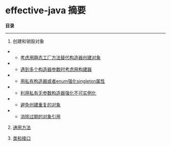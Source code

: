 # **effective-java 摘要**

**目录**

---
1. 创建和销毁对象
- - [考虑用静态工厂方法替代构造器创建对象](md_files/1-1.创建和销毁对象.md)
- - [遇到多个构造器参数时考虑用构建器](md_files/1-2.创建和销毁对象.md)
- -  [用私有构造器或者enum强化singleton属性](md_files/1-3.创建和销毁对象.md)
- - [利用私有无参数构造器强化不可实例化](md_files/1-4.创建和销毁对象.md)
- - [避免创建重复的对象](md_files/1-5.创建和销毁对象.md)
- - [消除过期的对象引用](md_files/1-6.创建和销毁对象.md)

2. [通用方法](md_files/2-1.通用方法.md)

3. [类和接口](md_files/3-1.类和接口.md)